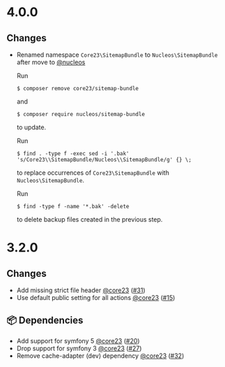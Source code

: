 # 4.0.0

## Changes

* Renamed namespace `Core23\SitemapBundle` to `Nucleos\SitemapBundle` after move to [@nucleos]

  Run

  ```
  $ composer remove core23/sitemap-bundle
  ```

  and

  ```
  $ composer require nucleos/sitemap-bundle
  ```

  to update.

  Run

  ```
  $ find . -type f -exec sed -i '.bak' 's/Core23\\SitemapBundle/Nucleos\\SitemapBundle/g' {} \;
  ```

  to replace occurrences of `Core23\SitemapBundle` with `Nucleos\SitemapBundle`.

  Run

  ```
  $ find -type f -name '*.bak' -delete
  ```

  to delete backup files created in the previous step.


# 3.2.0

## Changes

- Add missing strict file header [@core23] ([#31])
- Use default public setting for all actions [@core23] ([#15])

## 📦 Dependencies

- Add support for symfony 5 [@core23] ([#20])
- Drop support for symfony 3 [@core23] ([#27])
- Remove cache-adapter (dev) dependency [@core23] ([#32])

[#32]: https://github.com/nucleos/NucleosSitemapBundle/pull/32
[#31]: https://github.com/nucleos/NucleosSitemapBundle/pull/31
[#27]: https://github.com/nucleos/NucleosSitemapBundle/pull/27
[#20]: https://github.com/nucleos/NucleosSitemapBundle/pull/20
[#15]: https://github.com/nucleos/NucleosSitemapBundle/pull/15
[@nucleos]: https://github.com/nucleos
[@core23]: https://github.com/core23
